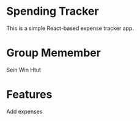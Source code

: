 # Spending Tracker

This is a simple React-based expense tracker app.

# Group Memember
Sein Win Htut

# Features

Add expenses
